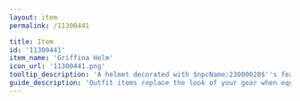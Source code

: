 ```yaml
---
layout: item
permalink: /11300441

title: Item
id: '11300441'
item_name: 'Griffina Helm'
icon_url: '11300441.png'
tooltip_description: 'A helmet decorated with $npcName:23000020$''s feathers and beak. Imbued with the spirit of the creature, you can just soar away on its giant wings. Metaphorically, of course.'
guide_description: 'Outfit items replace the look of your gear when equipped.'
---
```

